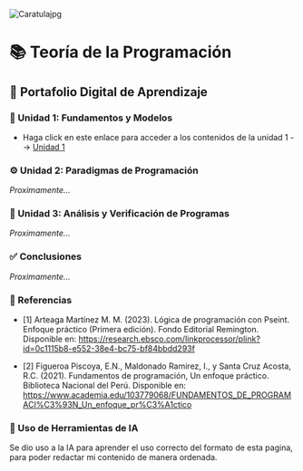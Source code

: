 ![Caratulajpg](https://github.com/user-attachments/assets/2b8f95fc-60e0-4e44-ac9b-6dc41412be5f)

# 📚 Teoría de la Programación
## 🧠 Portafolio Digital de Aprendizaje



### 🚀 Unidad 1: Fundamentos y Modelos

- Haga click en este enlace para acceder a los contenidos de la unidad 1 --> [Unidad 1](unidad1.md) 

### ⚙️ Unidad 2: Paradigmas de Programación
*Proximamente...*

### 🧪 Unidad 3: Análisis y Verificación de Programas
*Proximamente...*

### ✅ Conclusiones
*Proximamente...*

### 📄 Referencias
- [1] Arteaga Martínez M. M. (2023). Lógica de programación con Pseint. Enfoque práctico (Primera edición). Fondo Editorial Remington. Disponible en: https://research.ebsco.com/linkprocessor/plink?id=0c1115b8-e552-38e4-bc75-bf84bbdd293f 

- [2] Figueroa Piscoya, E.N.,  Maldonado Ramirez, I., y Santa Cruz Acosta, R.C. (2021). Fundamentos de programación, Un enfoque práctico. Biblioteca Nacional del Perú. Disponible en: https://www.academia.edu/103779068/FUNDAMENTOS_DE_PROGRAMACI%C3%93N_Un_enfoque_pr%C3%A1ctico  


### 🤖 Uso de Herramientas de IA
Se dio uso a la IA para aprender el uso correcto del formato de esta pagina, para poder redactar mi contenido de manera ordenada.
